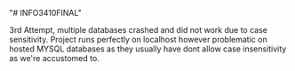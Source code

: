 "# INFO3410FINAL"

3rd Attempt, multiple databases crashed and did not work due to case sensitivity. Project runs perfectly on localhost however problematic on hosted MYSQL databases as they usually have dont allow case insensitivity as we're accustomed to.
